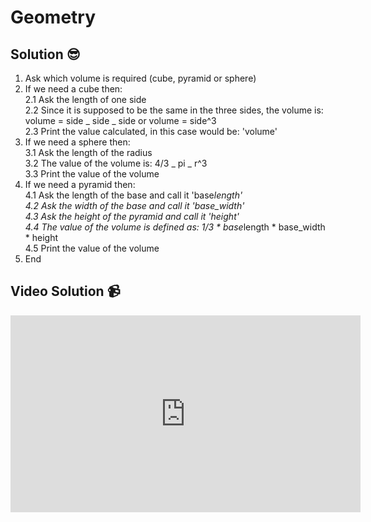 # Geometry

## Solution 😎

1. Ask which volume is required (cube, pyramid or sphere)
2. If we need a cube then: <br>
   2.1 Ask the length of one side <br>
   2.2 Since it is supposed to be the same in the three sides, the volume is: volume = side _ side _ side or volume = side^3 <br>
   2.3 Print the value calculated, in this case would be: 'volume' <br>
3. If we need a sphere then: <br>
   3.1 Ask the length of the radius <br>
   3.2 The value of the volume is: 4/3 _ pi _ r^3 <br>
   3.3 Print the value of the volume
4. If we need a pyramid then: <br>
   4.1 Ask the length of the base and call it 'base*length' <br>
   4.2 Ask the width of the base and call it 'base_width' <br>
   4.3 Ask the height of the pyramid and call it 'height' <br>
   4.4 The value of the volume is defined as: 1/3 * base*length * base_width \* height <br>
   4.5 Print the value of the volume <br>
5. End

## Video Solution 📹

<iframe width="560" height="315" src="https://www.youtube.com/embed/paPUCjMNV14" title="YouTube video player" frameborder="0" allow="accelerometer; autoplay; clipboard-write; encrypted-media; gyroscope; picture-in-picture; web-share" allowfullscreen></iframe>
